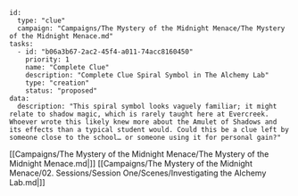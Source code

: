 
```RpgManager4
id: 
  type: "clue"
  campaign: "Campaigns/The Mystery of the Midnight Menace/The Mystery of the Midnight Menace.md"
tasks: 
  - id: "b06a3b67-2ac2-45f4-a011-74acc8160450"
    priority: 1
    name: "Complete Clue"
    description: "Complete Clue Spiral Symbol in The Alchemy Lab"
    type: "creation"
    status: "proposed"
data: 
  description: "This spiral symbol looks vaguely familiar; it might relate to shadow magic, which is rarely taught here at Evercreek. Whoever wrote this likely knew more about the Amulet of Shadows and its effects than a typical student would. Could this be a clue left by someone close to the school… or someone using it for personal gain?"
```


[[Campaigns/The Mystery of the Midnight Menace/The Mystery of the Midnight Menace.md|]]
[[Campaigns/The Mystery of the Midnight Menace/02. Sessions/Session One/Scenes/Investigating the Alchemy Lab.md|]]